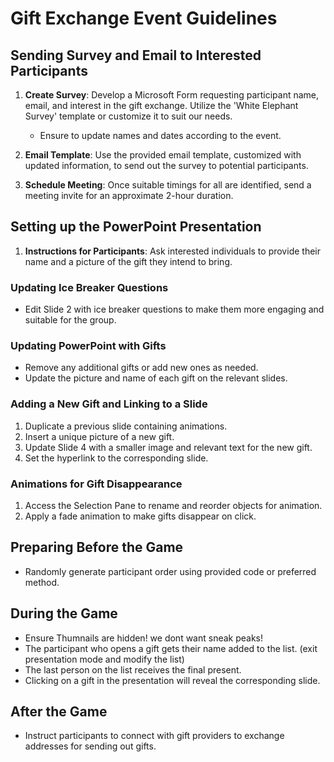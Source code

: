 # Gift Exchange Event Guidelines

## Sending Survey and Email to Interested Participants

1. **Create Survey**: Develop a Microsoft Form requesting participant name, email, and interest in the gift exchange. Utilize the 'White Elephant Survey' template or customize it to suit our needs.
   
   - Ensure to update names and dates according to the event.
   
2. **Email Template**: Use the provided email template, customized with updated information, to send out the survey to potential participants.

3. **Schedule Meeting**: Once suitable timings for all are identified, send a meeting invite for an approximate 2-hour duration.

## Setting up the PowerPoint Presentation

1. **Instructions for Participants**: Ask interested individuals to provide their name and a picture of the gift they intend to bring.

### Updating Ice Breaker Questions

- Edit Slide 2 with ice breaker questions to make them more engaging and suitable for the group.

### Updating PowerPoint with Gifts

- Remove any additional gifts or add new ones as needed.
- Update the picture and name of each gift on the relevant slides.

### Adding a New Gift and Linking to a Slide

1. Duplicate a previous slide containing animations.
2. Insert a unique picture of a new gift.
3. Update Slide 4 with a smaller image and relevant text for the new gift.
4. Set the hyperlink to the corresponding slide.

### Animations for Gift Disappearance

1. Access the Selection Pane to rename and reorder objects for animation.
2. Apply a fade animation to make gifts disappear on click.

## Preparing Before the Game

- Randomly generate participant order using provided code or preferred method.

## During the Game

- Ensure Thumnails are hidden! we dont want sneak peaks!
-  The participant who opens a gift gets their name added to the list. (exit presentation mode and modify the list)
- The last person on the list receives the final present.
- Clicking on a gift in the presentation will reveal the corresponding slide.

## After the Game

- Instruct participants to connect with gift providers to exchange addresses for sending out gifts.
